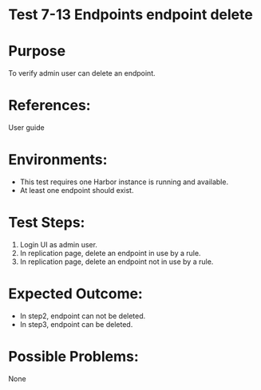 Test 7-13 Endpoints endpoint delete
=======

# Purpose

To verify admin user can delete an endpoint.

# References:
User guide

# Environments:

* This test requires one Harbor instance is running and available.
* At least one endpoint should exist.

# Test Steps:

1. Login UI as admin user.  
2. In replication page, delete an endpoint in use by a rule.  
3. In replication page, delete an endpoint not in use by a rule.  

# Expected Outcome:

* In step2, endpoint can not be deleted.  
* In step3, endpoint can be deleted.  

# Possible Problems:
None
